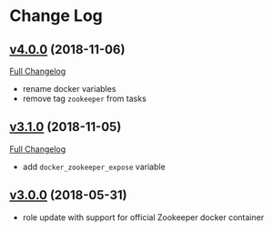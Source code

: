 # Change Log

## [v4.0.0](https://github.com/levonet/ansible-docker-zookeeper/tree/v4.0.0) (2018-11-06)
[Full Changelog](https://github.com/levonet/ansible-docker-zookeeper/compare/v3.1.0...v4.0.0)

- rename docker variables
- remove tag `zookeeper` from tasks

## [v3.1.0](https://github.com/levonet/ansible-docker-zookeeper/tree/v3.1.0) (2018-11-05)
[Full Changelog](https://github.com/levonet/ansible-docker-zookeeper/compare/v3.0.0...v3.1.0)

- add `docker_zookeeper_expose` variable

## [v3.0.0](https://github.com/levonet/ansible-docker-zookeeper/tree/v3.0.0) (2018-05-31)

- role update with support for official Zookeeper docker container
